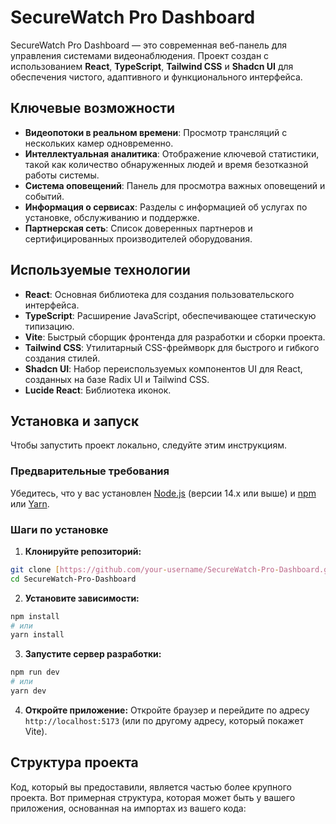 # SecureWatch Pro Dashboard

SecureWatch Pro Dashboard — это современная веб-панель для управления системами видеонаблюдения. Проект создан с использованием **React**, **TypeScript**, **Tailwind CSS** и **Shadcn UI** для обеспечения чистого, адаптивного и функционального интерфейса.

## Ключевые возможности

- **Видеопотоки в реальном времени**: Просмотр трансляций с нескольких камер одновременно.
- **Интеллектуальная аналитика**: Отображение ключевой статистики, такой как количество обнаруженных людей и время безотказной работы системы.
- **Система оповещений**: Панель для просмотра важных оповещений и событий.
- **Информация о сервисах**: Разделы с информацией об услугах по установке, обслуживанию и поддержке.
- **Партнерская сеть**: Список доверенных партнеров и сертифицированных производителей оборудования.

## Используемые технологии

- **React**: Основная библиотека для создания пользовательского интерфейса.
- **TypeScript**: Расширение JavaScript, обеспечивающее статическую типизацию.
- **Vite**: Быстрый сборщик фронтенда для разработки и сборки проекта.
- **Tailwind CSS**: Утилитарный CSS-фреймворк для быстрого и гибкого создания стилей.
- **Shadcn UI**: Набор переиспользуемых компонентов UI для React, созданных на базе Radix UI и Tailwind CSS.
- **Lucide React**: Библиотека иконок.

## Установка и запуск

Чтобы запустить проект локально, следуйте этим инструкциям.

### Предварительные требования

Убедитесь, что у вас установлен [Node.js](https://nodejs.org/en/) (версии 14.x или выше) и [npm](https://www.npmjs.com/) или [Yarn](https://yarnpkg.com/).

### Шаги по установке

1. **Клонируйте репозиторий:**
```bash
git clone [https://github.com/your-username/SecureWatch-Pro-Dashboard.git](https://github.com/your-username/SecureWatch-Pro-Dashboard.git)
cd SecureWatch-Pro-Dashboard
```

2. **Установите зависимости:**
```bash
npm install
# или
yarn install
```

3. **Запустите сервер разработки:**
```bash
npm run dev
# или
yarn dev
```

4. **Откройте приложение:**
Откройте браузер и перейдите по адресу `http://localhost:5173` (или по другому адресу, который покажет Vite).

## Структура проекта

Код, который вы предоставили, является частью более крупного проекта. Вот примерная структура, которая может быть у вашего приложения, основанная на импортах из вашего кода:
